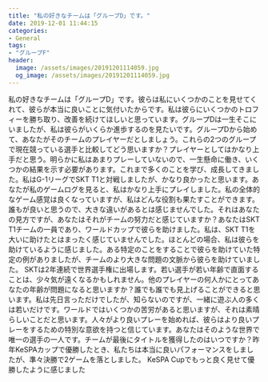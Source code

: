 ```yaml
---
title: "私の好きなチームは「グループD」です。"
date: 2019-12-01 11:44:15
categories:
- General
tags:
- "グループF"
header:
  image: /assets/images/20191201114059.jpg
  og_image: /assets/images/20191201114059.jpg
---
```


私の好きなチームは「グループD」です。彼らは私にいくつかのことを見せてくれて、彼らが本当に良いことに気付いたからです。私は彼らにいくつかのトロフィーを勝ち取り、改善を続けてほしいと思っています。グループDは一生そこにいましたが、私は彼らがいくらか進歩するのを見たいです。グループDから始めて、あなたがそのチームのプレイヤーだとしましょう。これらの2つのグループで現在競っている選手と比較してどう思いますか？プレイヤーとしてはかなり上手だと思う。明らかに私はあまりプレーしていないので、一生懸命に働き、いくつかの結果を示す必要があります。これまで多くのことを学び、成長してきました。私はG-1リーグでSKT T1と対戦しましたが、かなり良かったと思います。あなたが私のゲームログを見ると、私はかなり上手にプレイしました。私の全体的なゲーム感覚は良くなっていますが、私はどんな役割も果たすことができます。誰もが良いと思うので、大きな違いがあるとは感じませんでした。それはあなたの見方ですが、あなたはそれがチームの努力だと感じていますか？あなたはSKT T1チームの一員であり、ワールドカップで彼らを助けました。私は、SKT T1を大いに助けたとはまったく感じていませんでした。ほとんどの場合、私は彼らを助けているように感じました。ある特定のことをすることで彼らを助けていた特定の例がありましたが、チームのより大きな問題の文脈から彼らを助けていました。 SKTは2年連続で世界選手権に出場します。若い選手が若い年齢で直面することは、少々気が遠くなるかもしれません。他のプレイヤーの何人かにとってあなたの年齢が問題になると思いますか？誰でも誰でも見上げることができると思います。私は先日言っただけでしたが、知らないのですが、一緒に遊ぶ人の多くは若いだけです。ワールドではいくつかの苦労があると思いますが、それは素晴らしいことだと思います。人々がより良いプレーを始めれば、彼らはより良いプレーをするための特別な意欲を持つと信じています。あなたはそのような世界で唯一の選手の一人です。チームが最後にタイトルを獲得したのはいつですか？昨年KeSPAカップで優勝したとき、私たちは本当に良いパフォーマンスをしましたが、準々決勝で2ゲームを落としました。 KeSPA Cupでもっと良く見せて優勝したように感じました

